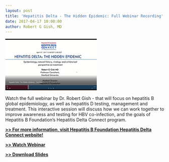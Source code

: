 ```yaml
---
layout: post
title: 'Hepatitis Delta - The Hidden Epidemic: Full Webinar Recording'
date: 2017-04-17 10:00:00
author: Robert G Gish, MD
---
```


![](/assets/images/hepatitis-delta-the-hidden-epidemic-full-webinar-recording.png)

Watch the full webinar by Dr. Robert Gish - that will focus on hepatitis B global epidemiology, as well as hepatitis D testing, management and treatment. This interactive session will discuss how we can work together to improve awareness and testing for HBV co-infection, and the goals of Hepatitis B Foundation’s Hepatitis Delta Connect program.

[**>> For more information, visit Hepatitis B Foundation Hepatitis Delta Connect website!**](http://www.hepb.org/research-and-programs/hepdeltaconnect)

[**>> Watch Webinar**](https://youtu.be/kYCHzTtsQdk)

[**>> Download Slides**](https://jumpshare.com/v/QZeGsSFJGd1GSFzdtgbK)